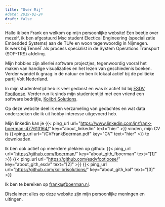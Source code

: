 ```yaml
---
title: "Over Mij"
#date: 2019-02-24
draft: false
---
```

Hallo ik ben Frank en welkom op mijn persoonlijke website! Een beetje over mezelf, ik ben afgestuurd Msc student Electical Engineering (specializatie Embedded Systems) aan de TU/e en woon tegenwoordig in Nijmegen.  
Ik werk bij TenneT als process specialist in de System Operations Transport (SOP-TRS) afdeling.

Mijn hobbies zijn allerlei software projectjes, tegenwoordig vooral het maken van handige visualizaties en het lezen van geschiedenis boeken. Verder wandel ik graag in de natuur en ben ik lokaal actief bij de politieke partij Volt Nederland.

In mijn studententijd heb ik veel gedanst en was ik actief lid bij [ESDV Footloose](https://esdvfootloose.nl). Verder run ik sinds mijn studententijd met een vriend een software bedrijfje, [Kolibri Solutions](https://kolibrisolutions.nl/).

Op deze website deel ik een verzameling van gedachtes en wat data onderzoeken die ik uit hobby interesse uitgevoerd heb.

Mijn linkedin kan je {{< ping_url url="https://www.linkedin.com/in/frank-boerman-477613164/" key="about_linkedin" text="hier" >}} vinden, mijn CV is {{<ping_url url="/CVFrankBoerman.pdf" key="CV" text="hier" >}} te downloaden.

Ik ben ook actief op meerdere plekken op github: {{< ping_url url="https://github.com/fboerman/" key="about_gith_fboerman" text="[1]" >}} {{< ping_url url="https://github.com/esdvfootloose/" key="about_gith_esdv" text="[2]" >}} {{< ping_url  url="https://github.com/kolibrisolutions/" key="about_gith_kol" text="[3]" >}}

Ik ben te bereiken op [frank@fboerman.nl](mailto:frank@fboerman.nl).

Disclaimer: alles op deze website zijn mijn persoonlijke meningen en uitingen.
